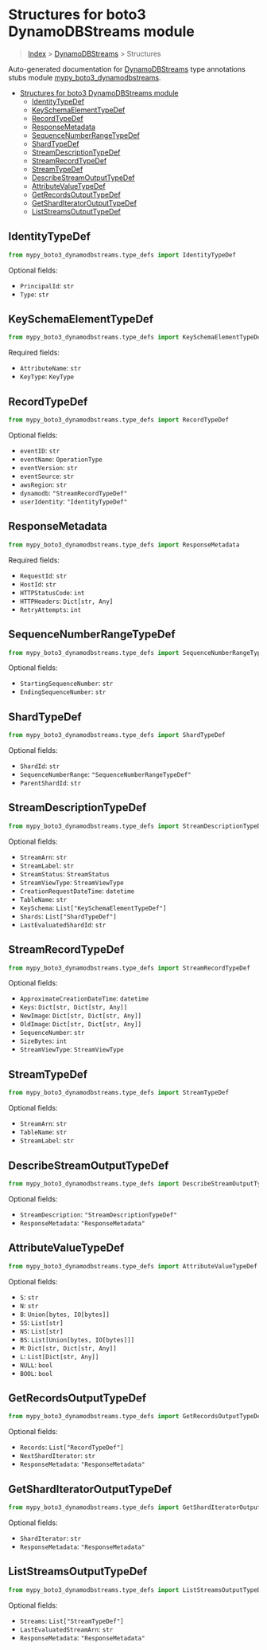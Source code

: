 # Structures for boto3 DynamoDBStreams module

> [Index](../index.md) > [DynamoDBStreams](./index.md) > Structures

Auto-generated documentation for [DynamoDBStreams](https://boto3.amazonaws.com/v1/documentation/api/latest/reference/services/dynamodbstreams.html#DynamoDBStreams)
type annotations stubs module [mypy_boto3_dynamodbstreams](https://pypi.org/project/mypy-boto3-dynamodbstreams/).

- [Structures for boto3 DynamoDBStreams module](#structures-for-boto3-dynamodbstreams-module)
  - [IdentityTypeDef](#identitytypedef)
  - [KeySchemaElementTypeDef](#keyschemaelementtypedef)
  - [RecordTypeDef](#recordtypedef)
  - [ResponseMetadata](#responsemetadata)
  - [SequenceNumberRangeTypeDef](#sequencenumberrangetypedef)
  - [ShardTypeDef](#shardtypedef)
  - [StreamDescriptionTypeDef](#streamdescriptiontypedef)
  - [StreamRecordTypeDef](#streamrecordtypedef)
  - [StreamTypeDef](#streamtypedef)
  - [DescribeStreamOutputTypeDef](#describestreamoutputtypedef)
  - [AttributeValueTypeDef](#attributevaluetypedef)
  - [GetRecordsOutputTypeDef](#getrecordsoutputtypedef)
  - [GetShardIteratorOutputTypeDef](#getsharditeratoroutputtypedef)
  - [ListStreamsOutputTypeDef](#liststreamsoutputtypedef)

## IdentityTypeDef

```python
from mypy_boto3_dynamodbstreams.type_defs import IdentityTypeDef
```




Optional fields:
- `PrincipalId`: `str`
- `Type`: `str`


## KeySchemaElementTypeDef

```python
from mypy_boto3_dynamodbstreams.type_defs import KeySchemaElementTypeDef
```


Required fields:
- `AttributeName`: `str`
- `KeyType`: `KeyType`




## RecordTypeDef

```python
from mypy_boto3_dynamodbstreams.type_defs import RecordTypeDef
```




Optional fields:
- `eventID`: `str`
- `eventName`: `OperationType`
- `eventVersion`: `str`
- `eventSource`: `str`
- `awsRegion`: `str`
- `dynamodb`: `"StreamRecordTypeDef"`
- `userIdentity`: `"IdentityTypeDef"`


## ResponseMetadata

```python
from mypy_boto3_dynamodbstreams.type_defs import ResponseMetadata
```


Required fields:
- `RequestId`: `str`
- `HostId`: `str`
- `HTTPStatusCode`: `int`
- `HTTPHeaders`: `Dict[str, Any]`
- `RetryAttempts`: `int`




## SequenceNumberRangeTypeDef

```python
from mypy_boto3_dynamodbstreams.type_defs import SequenceNumberRangeTypeDef
```




Optional fields:
- `StartingSequenceNumber`: `str`
- `EndingSequenceNumber`: `str`


## ShardTypeDef

```python
from mypy_boto3_dynamodbstreams.type_defs import ShardTypeDef
```




Optional fields:
- `ShardId`: `str`
- `SequenceNumberRange`: `"SequenceNumberRangeTypeDef"`
- `ParentShardId`: `str`


## StreamDescriptionTypeDef

```python
from mypy_boto3_dynamodbstreams.type_defs import StreamDescriptionTypeDef
```




Optional fields:
- `StreamArn`: `str`
- `StreamLabel`: `str`
- `StreamStatus`: `StreamStatus`
- `StreamViewType`: `StreamViewType`
- `CreationRequestDateTime`: `datetime`
- `TableName`: `str`
- `KeySchema`: `List["KeySchemaElementTypeDef"]`
- `Shards`: `List["ShardTypeDef"]`
- `LastEvaluatedShardId`: `str`


## StreamRecordTypeDef

```python
from mypy_boto3_dynamodbstreams.type_defs import StreamRecordTypeDef
```




Optional fields:
- `ApproximateCreationDateTime`: `datetime`
- `Keys`: `Dict[str, Dict[str, Any]]`
- `NewImage`: `Dict[str, Dict[str, Any]]`
- `OldImage`: `Dict[str, Dict[str, Any]]`
- `SequenceNumber`: `str`
- `SizeBytes`: `int`
- `StreamViewType`: `StreamViewType`


## StreamTypeDef

```python
from mypy_boto3_dynamodbstreams.type_defs import StreamTypeDef
```




Optional fields:
- `StreamArn`: `str`
- `TableName`: `str`
- `StreamLabel`: `str`


## DescribeStreamOutputTypeDef

```python
from mypy_boto3_dynamodbstreams.type_defs import DescribeStreamOutputTypeDef
```




Optional fields:
- `StreamDescription`: `"StreamDescriptionTypeDef"`
- `ResponseMetadata`: `"ResponseMetadata"`


## AttributeValueTypeDef

```python
from mypy_boto3_dynamodbstreams.type_defs import AttributeValueTypeDef
```




Optional fields:
- `S`: `str`
- `N`: `str`
- `B`: `Union[bytes, IO[bytes]]`
- `SS`: `List[str]`
- `NS`: `List[str]`
- `BS`: `List[Union[bytes, IO[bytes]]]`
- `M`: `Dict[str, Dict[str, Any]]`
- `L`: `List[Dict[str, Any]]`
- `NULL`: `bool`
- `BOOL`: `bool`


## GetRecordsOutputTypeDef

```python
from mypy_boto3_dynamodbstreams.type_defs import GetRecordsOutputTypeDef
```




Optional fields:
- `Records`: `List["RecordTypeDef"]`
- `NextShardIterator`: `str`
- `ResponseMetadata`: `"ResponseMetadata"`


## GetShardIteratorOutputTypeDef

```python
from mypy_boto3_dynamodbstreams.type_defs import GetShardIteratorOutputTypeDef
```




Optional fields:
- `ShardIterator`: `str`
- `ResponseMetadata`: `"ResponseMetadata"`


## ListStreamsOutputTypeDef

```python
from mypy_boto3_dynamodbstreams.type_defs import ListStreamsOutputTypeDef
```




Optional fields:
- `Streams`: `List["StreamTypeDef"]`
- `LastEvaluatedStreamArn`: `str`
- `ResponseMetadata`: `"ResponseMetadata"`

